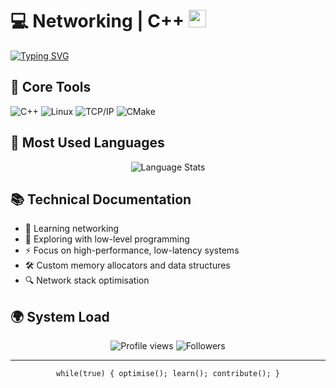 
# 💻 Networking | C++ <img src="https://media.giphy.com/media/WFZvB7VIXBgiz3oDXE/giphy.gif" width="28">

[![Typing SVG](https://readme-typing-svg.herokuapp.com?font=Fira+Code&pause=1000&width=435&lines=Systems+Programming+Student;Networking;Performance+Opitimisation;Low+Level+Exploration)](https://git.io/typing-svg)

<!--
## 📡 System Specs

```cpp
struct Developer {
    const char* name = "Yasu Fadhili";
    const char* focus = "Low-level systems & networking";
    const char* level = "Student";
    std::array<std::string, 3> core_domains = {
        "Low level networking",
        "Network Protocol Design",
        "Systems Programming",
        "Performance Optimisation"
    };
    uint16_t port = 443; // Always open for collaboration
} __attribute__((packed));
```
-->

## 🔧 Core Tools

![C++](https://img.shields.io/badge/-C++-00599C?style=flat-square&logo=c%2B%2B)
![Linux](https://img.shields.io/badge/-Linux-FCC624?style=flat-square&logo=linux&logoColor=black)
![TCP/IP](https://img.shields.io/badge/-TCP/IP-black?style=flat-square&logo=cisco)
![CMake](https://img.shields.io/badge/-CMake-064F8C?style=flat-square&logo=cmake)

<!--
## 🌌 System Architecture

```plaintext
└── expertise/
    ├── protocols/
    │   ├── TCP/IP
    │   ├── UDP
    │   └── Custom Protocol Design
    ├── optimisation/
    │   ├── Cache Optimisation
    │   ├── Memory Management
    │   └── Lock-Free Programming
    └── systems/
        ├── Kernel Development
        ├── Network Stack
        └── Real-time Systems
```

<!--
## 📊 Performance Metrics

!--
<p align="center">
  <img src="https://github-readme-stats.vercel.app/api?username=yasufadhili&show_icons=true&theme=dark" alt="System Stats" />
</p>
-->

## 💾 Most Used Languages


<p align="center">
  <img src="https://github-readme-stats.vercel.app/api/top-langs/?username=yasufadhili&layout=compact&theme=dark&hide=html,css,javascript" alt="Language Stats" />
</p>

<!--
## 🔍 Current System Traces

```cpp
// Recent projects and contributions
namespace current {
    class Projects {
    public:
        void network_protocol_framework();  // Custom protocol implementation
        void kernel_module_development();   // Linux kernel contributions
        void lock_free_data_structures();   // High-performance containers
    private:
        std::atomic<bool> always_learning{true};
    };
}
```

## 🛰️ Network Interfaces

<p align="center">
  !--<a href="https://linkedin.com/in/yasufadhili"><img src="https://img.shields.io/badge/-LinkedIn-0077B5?style=flat-square&logo=LinkedIn&logoColor=white"/></a>--
  <a href="mailto:yasufadhili@gmail.com"><img src="https://img.shields.io/badge/-Email-D14836?style=flat-square&logo=Gmail&logoColor=white"/></a>
</p>
-->

## 📚 Technical Documentation

- 🔮 Learning networking
- 🔧 Exploring with low-level programming
- ⚡ Focus on high-performance, low-latency systems
- 🛠️ Custom memory allocators and data structures
- 🔍 Network stack optimisation

## 🌍 System Load

<p align="center">
  <img src="https://komarev.com/ghpvc/?username=yasufadhili&color=blue" alt="Profile views">
  <img src="https://img.shields.io/github/followers/yasufadhili?style=social" alt="Followers">
</p>

---
<p align="center">
<code>while(true) { optimise(); learn(); contribute(); }</code>
</p>
